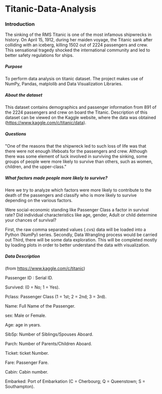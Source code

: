 # Titanic-Data-Analysis
### Introduction
The sinking of the RMS Titanic is one of the most infamous shipwrecks in history. On April 15, 1912, during her maiden voyage, the Titanic sank after colliding with an iceberg, killing 1502 out of 2224 passengers and crew. This sensational tragedy shocked the international community and led to better safety regulations for ships.
##### Purpose
To perform data analysis on titanic dataset. The project makes use of NumPy, Pandas, matplolib and Data Visualization Libraries.
##### About the dataset
This dataset contains demographics and passenger information from 891 of the 2224 passengers and crew on board the Titanic. Description of this dataset can be viewed on the Kaggle website, where the data was obtained (https://www.kaggle.com/c/titanic/data).
##### Questions
"One of the reasons that the shipwreck led to such loss of life was that there were not enough lifeboats for the passengers and crew. Although there was some element of luck involved in surviving the sinking, some groups of people were more likely to survive than others, such as women, children, and the upper-class."
##### What factors made people more likely to survive?
Here we try to analyze which factors were more likely to contribute to the death of the passengers and classify who is more likely to survive depending on the  various factors.

Were social-economic standing like Passenger Class a factor in survival rate?
Did individual characteristics like age, gender, Adult or child determine your chances of survival?

First, the raw comma separated values (.cvs) data will be loaded into a Python (NumPy) series.
Secondly, Data Wrangling process would be carried out
Third, there will be some data exploration. This will be completed mostly by loading plots in order to better understand the data with visualization.

##### Data Description
(from https://www.kaggle.com/c/titanic)

Passenger ID : Serial ID.

Survived: (0 = No; 1 = Yes).

Pclass: Passenger Class (1 = 1st; 2 = 2nd; 3 = 3rd).

Name: Full Name of the Passenger.

sex: Male or Female.

Age: age in years.

SibSp: Number of Siblings/Spouses Aboard.

Parch: Number of Parents/Children Aboard.

Ticket: ticket Number.

Fare: Passenger Fare.

Cabin: Cabin number.

Embarked: Port of Embarkation (C = Cherbourg; Q = Queenstown; S = Southampton).

